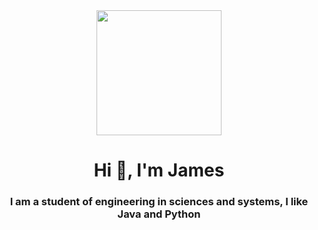 <div id="header" align="center">
    <img src="https://media2.giphy.com/media/Yfl7CS7vQqnebA69aH/giphy.gif?cid=ecf05e477825xg40a1jlwyne1zfq64p9e203eucrge3inshs&ep=v1_gifs_search&rid=giphy.gif&ct=g" width="200" />
    <h1 align="center">Hi 👋, I'm James</h1>
    <h3 align="center">I am a student of engineering in sciences and systems, I like Java and Python</h3>
</div>